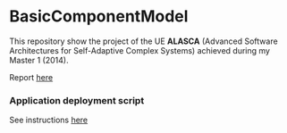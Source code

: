 # BasicComponentModel

This repository show the project of the UE **ALASCA** (Advanced Software Architectures for Self-Adaptive Complex Systems) achieved during my Master 1 (2014).

Report [here](report/Sujet.pdf)

### Application deployment script

See instructions [here](deployment/DEPLOYMENT.md)
